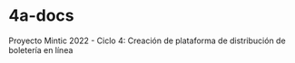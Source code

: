 # 4a-docs
Proyecto Mintic 2022 - Ciclo 4: Creación de plataforma de distribución de boletería en línea
